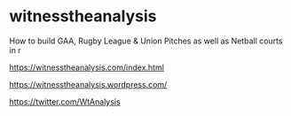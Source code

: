 # witnesstheanalysis
How to build GAA, Rugby League & Union Pitches as well as Netball courts in r

https://witnesstheanalysis.com/index.html

https://witnesstheanalysis.wordpress.com/

https://twitter.com/WtAnalysis
